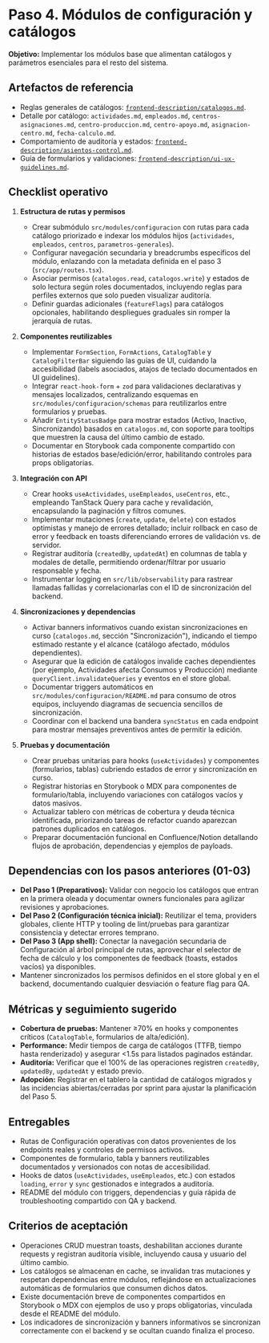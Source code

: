 # Paso 4. Módulos de configuración y catálogos

**Objetivo:** Implementar los módulos base que alimentan catálogos y parámetros esenciales para el resto del sistema.

## Artefactos de referencia

- Reglas generales de catálogos: [`frontend-description/catalogos.md`](../catalogos.md).
- Detalle por catálogo: `actividades.md`, `empleados.md`, `centros-asignaciones.md`, `centro-produccion.md`, `centro-apoyo.md`, `asignacion-centro.md`, `fecha-calculo.md`.
- Comportamiento de auditoría y estados: [`frontend-description/asientos-control.md`](../asientos-control.md).
- Guía de formularios y validaciones: [`frontend-description/ui-ux-guidelines.md`](../ui-ux-guidelines.md).

## Checklist operativo

1. **Estructura de rutas y permisos**
   - Crear submódulo `src/modules/configuracion` con rutas para cada catálogo priorizado e indexar los módulos hijos (`actividades`, `empleados`, `centros`, `parametros-generales`).
   - Configurar navegación secundaria y breadcrumbs específicos del módulo, enlazando con la metadata definida en el paso 3 (`src/app/routes.tsx`).
   - Asociar permisos (`catalogos.read`, `catalogos.write`) y estados de solo lectura según roles documentados, incluyendo reglas para perfiles externos que solo pueden visualizar auditoría.
   - Definir guardas adicionales (`featureFlags`) para catálogos opcionales, habilitando despliegues graduales sin romper la jerarquía de rutas.

2. **Componentes reutilizables**
   - Implementar `FormSection`, `FormActions`, `CatalogTable` y `CatalogFilterBar` siguiendo las guías de UI, cuidando la accesibilidad (labels asociados, atajos de teclado documentados en UI guidelines).
   - Integrar `react-hook-form` + `zod` para validaciones declarativas y mensajes localizados, centralizando esquemas en `src/modules/configuracion/schemas` para reutilizarlos entre formularios y pruebas.
   - Añadir `EntityStatusBadge` para mostrar estados (Activo, Inactivo, Sincronizando) basados en `catalogos.md`, con soporte para tooltips que muestren la causa del último cambio de estado.
   - Documentar en Storybook cada componente compartido con historias de estados base/edición/error, habilitando controles para props obligatorias.

3. **Integración con API**
   - Crear hooks `useActividades`, `useEmpleados`, `useCentros`, etc., empleando TanStack Query para cache y revalidación, encapsulando la paginación y filtros comunes.
   - Implementar mutaciones (`create`, `update`, `delete`) con estados optimistas y manejo de errores detallado; incluir rollback en caso de error y feedback en toasts diferenciando errores de validación vs. de servidor.
   - Registrar auditoría (`createdBy`, `updatedAt`) en columnas de tabla y modales de detalle, permitiendo ordenar/filtrar por usuario responsable y fecha.
   - Instrumentar logging en `src/lib/observability` para rastrear llamadas fallidas y correlacionarlas con el ID de sincronización del backend.

4. **Sincronizaciones y dependencias**
   - Activar banners informativos cuando existan sincronizaciones en curso (`catalogos.md`, sección "Sincronización"), indicando el tiempo estimado restante y el alcance (catálogo afectado, módulos dependientes).
   - Asegurar que la edición de catálogos invalide caches dependientes (por ejemplo, Actividades afecta Consumos y Producción) mediante `queryClient.invalidateQueries` y eventos en el store global.
   - Documentar triggers automáticos en `src/modules/configuracion/README.md` para consumo de otros equipos, incluyendo diagramas de secuencia sencillos de sincronización.
   - Coordinar con el backend una bandera `syncStatus` en cada endpoint para mostrar mensajes preventivos antes de permitir la edición.

5. **Pruebas y documentación**
   - Crear pruebas unitarias para hooks (`useActividades`) y componentes (formularios, tablas) cubriendo estados de error y sincronización en curso.
   - Registrar historias en Storybook o MDX para componentes de formulario/tabla, incluyendo variaciones con catálogos vacíos y datos masivos.
   - Actualizar tablero con métricas de cobertura y deuda técnica identificada, priorizando tareas de refactor cuando aparezcan patrones duplicados en catálogos.
   - Preparar documentación funcional en Confluence/Notion detallando flujos de aprobación, dependencias y ejemplos de payloads.

## Dependencias con los pasos anteriores (01-03)

- **Del Paso 1 (Preparativos):** Validar con negocio los catálogos que entran en la primera oleada y documentar owners funcionales para agilizar revisiones y aprobaciones.
- **Del Paso 2 (Configuración técnica inicial):** Reutilizar el tema, providers globales, cliente HTTP y tooling de lint/pruebas para garantizar consistencia y detectar errores temprano.
- **Del Paso 3 (App shell):** Conectar la navegación secundaria de Configuración al árbol principal de rutas, aprovechar el selector de fecha de cálculo y los componentes de feedback (toasts, estados vacíos) ya disponibles.
- Mantener sincronizados los permisos definidos en el store global y en el backend, documentando cualquier desviación o feature flag para QA.

## Métricas y seguimiento sugerido

- **Cobertura de pruebas:** Mantener ≥70% en hooks y componentes críticos (`CatalogTable`, formularios de alta/edición).
- **Performance:** Medir tiempos de carga de catálogos (TTFB, tiempo hasta renderizado) y asegurar <1.5s para listados paginados estándar.
- **Auditoría:** Verificar que el 100% de las operaciones registren `createdBy`, `updatedBy`, `updatedAt` y estado previo.
- **Adopción:** Registrar en el tablero la cantidad de catálogos migrados y las incidencias abiertas/cerradas por sprint para ajustar la planificación del Paso 5.

## Entregables

- Rutas de Configuración operativas con datos provenientes de los endpoints reales y controles de permisos activos.
- Componentes de formulario, tabla y banners reutilizables documentados y versionados con notas de accesibilidad.
- Hooks de datos (`useActividades`, `useEmpleados`, etc.) con estados `loading`, `error` y `sync` gestionados e integrados a auditoría.
- README del módulo con triggers, dependencias y guía rápida de troubleshooting compartido con QA y backend.

## Criterios de aceptación

- Operaciones CRUD muestran toasts, deshabilitan acciones durante requests y registran auditoría visible, incluyendo causa y usuario del último cambio.
- Los catálogos se almacenan en cache, se invalidan tras mutaciones y respetan dependencias entre módulos, reflejándose en actualizaciones automáticas de formularios que consumen dichos datos.
- Existe documentación breve de componentes compartidos en Storybook o MDX con ejemplos de uso y props obligatorias, vinculada desde el README del módulo.
- Los indicadores de sincronización y banners informativos se sincronizan correctamente con el backend y se ocultan cuando finaliza el proceso.
